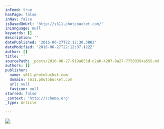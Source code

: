 ```yaml
---
inFeed: true
hasPage: false
inNav: false
isBasedOnUrl: 'http://s611.photobucket.com/'
inLanguage: null
keywords: []
description: ''
datePublished: '2016-06-27T22:12:30.380Z'
dateModified: '2016-06-27T22:12:07.122Z'
author: []
title: ''
sourcePath: _posts/2016-06-27-919a855d-d2a0-4287-8a27-77503394a556.md
authors: []
publisher:
  name: s611.photobucket.com
  domain: s611.photobucket.com
  url: null
  favicon: null
starred: false
_context: 'http://schema.org'
_type: Article

---
```

![](http://i611.photobucket.com/albums/tt191/Leda_Grace_Rasmussen/2016-05-28%2018.25.26_zpsviz0wsk4.jpg?1467065251246&1467065254243&1467065260944&1467065270890)